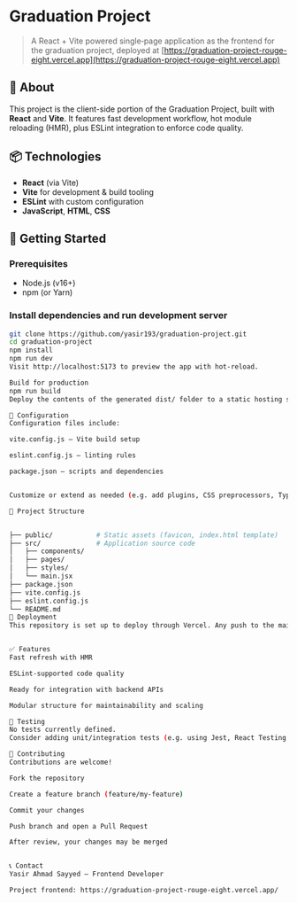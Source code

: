 # Graduation Project

> A React + Vite powered single‑page application as the frontend for the graduation project, deployed at [https://graduation-project-rouge-eight.vercel.app](https://graduation-project-rouge-eight.vercel.app)

## 🧠 About

This project is the client-side portion of the Graduation Project, built with **React** and **Vite**. It features fast development workflow, hot module reloading (HMR), plus ESLint integration to enforce code quality.

## 📦 Technologies

- **React** (via Vite)
- **Vite** for development & build tooling
- **ESLint** with custom configuration
- **JavaScript**, **HTML**, **CSS**

## 🚀 Getting Started

### Prerequisites

- Node.js (v16+)
- npm (or Yarn)

### Install dependencies and run development server

```bash
git clone https://github.com/yasir193/graduation-project.git
cd graduation-project
npm install
npm run dev
Visit http://localhost:5173 to preview the app with hot‑reload.

Build for production
npm run build
Deploy the contents of the generated dist/ folder to a static hosting service (e.g., Vercel, Netlify).

🔧 Configuration
Configuration files include:

vite.config.js — Vite build setup

eslint.config.js — linting rules

package.json — scripts and dependencies


Customize or extend as needed (e.g. add plugins, CSS preprocessors, TypeScript).

🧩 Project Structure


├── public/           # Static assets (favicon, index.html template)
├── src/              # Application source code
│   ├── components/
│   ├── pages/
│   ├── styles/
│   └── main.jsx
├── package.json
├── vite.config.js
├── eslint.config.js
└── README.md
🚀 Deployment
This repository is set up to deploy through Vercel. Any push to the main or master branch will automatically trigger a build and publish to https://graduation-project-rouge-eight.vercel.app/


✅ Features
Fast refresh with HMR

ESLint-supported code quality

Ready for integration with backend APIs

Modular structure for maintainability and scaling

🧪 Testing
No tests currently defined.
Consider adding unit/integration tests (e.g. using Jest, React Testing Library) for core components and page flows.

🙏 Contributing
Contributions are welcome!

Fork the repository

Create a feature branch (feature/my-feature)

Commit your changes

Push branch and open a Pull Request

After review, your changes may be merged


📞 Contact
Yasir Ahmad Sayyed – Frontend Developer

Project frontend: https://graduation-project-rouge-eight.vercel.app/




